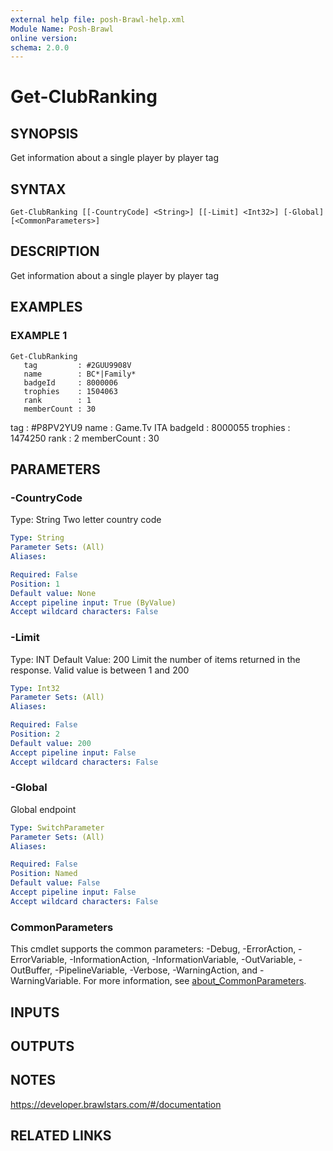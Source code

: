```yaml
---
external help file: posh-Brawl-help.xml
Module Name: Posh-Brawl
online version:
schema: 2.0.0
---
```


# Get-ClubRanking

## SYNOPSIS
Get information about a single player by player tag

## SYNTAX

```
Get-ClubRanking [[-CountryCode] <String>] [[-Limit] <Int32>] [-Global] [<CommonParameters>]
```

## DESCRIPTION
Get information about a single player by player tag

## EXAMPLES

### EXAMPLE 1
```
Get-ClubRanking
   tag         : #2GUU9908V
   name        : BC*|Family*
   badgeId     : 8000006
   trophies    : 1504063
   rank        : 1
   memberCount : 30
```

tag         : #P8PV2YU9
   name        : Game.Tv ITA
   badgeId     : 8000055
   trophies    : 1474250
   rank        : 2
   memberCount : 30

## PARAMETERS

### -CountryCode
Type: String
Two letter country code

```yaml
Type: String
Parameter Sets: (All)
Aliases:

Required: False
Position: 1
Default value: None
Accept pipeline input: True (ByValue)
Accept wildcard characters: False
```

### -Limit
Type: INT
Default Value: 200
Limit the number of items returned in the response.
Valid value is between 1 and 200

```yaml
Type: Int32
Parameter Sets: (All)
Aliases:

Required: False
Position: 2
Default value: 200
Accept pipeline input: False
Accept wildcard characters: False
```

### -Global
Global endpoint

```yaml
Type: SwitchParameter
Parameter Sets: (All)
Aliases:

Required: False
Position: Named
Default value: False
Accept pipeline input: False
Accept wildcard characters: False
```

### CommonParameters
This cmdlet supports the common parameters: -Debug, -ErrorAction, -ErrorVariable, -InformationAction, -InformationVariable, -OutVariable, -OutBuffer, -PipelineVariable, -Verbose, -WarningAction, and -WarningVariable. For more information, see [about_CommonParameters](http://go.microsoft.com/fwlink/?LinkID=113216).

## INPUTS

## OUTPUTS

## NOTES
https://developer.brawlstars.com/#/documentation

## RELATED LINKS
